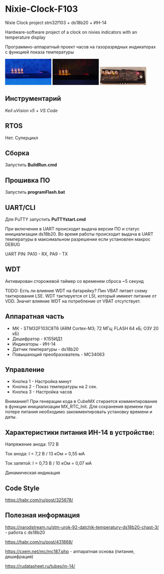 # Nixie-Clock-F103
Nixie Clock project stm32f103 + ds18b20 + ИН-14

Hardware-software project of a clock on nixies indicators with an temperature display

Программно-аппаратный проект часов на газоразрядных индикаторах с функцией показа температуры

<img src="https://github.com/sergey12malyshev/Nixie-Clock-F103//raw/master/pictures/1677171791876.jpg" width=30% height=35%> <img src="https://github.com/sergey12malyshev/Nixie-Clock-F103//raw/master/pictures/1677174372862.jpg" width=30% height=35%> <img src="https://github.com/sergey12malyshev/Nixie-Clock-F103//raw/master/pictures/1670937612155.jpg" width=30% height=30%> 

## Инструментарий
*Keil uVision v5* + *VS Code*

## RTOS
Нет. Суперцикл

## Сборка
Запустить **BuildRun.cmd**

## Прошивка ПО
Запустить **programFlash.bat**

## UART/CLI
Для PuTTY запустить **PuTTYstart.cmd**

При включении в UART происходит выдача версии ПО и статус инициализации ds18b20. Во время работы происходит выдача в UART температуры
в максимальном разрешении если установлен макрос DEBUG

UART PIN: PA10 - RX, PA9 - TX

## WDT
Активирован сторожевой таймер со временем сброса ~5 секунд

TODO: Есть ли влияние WDT на батарейку? Пин VBAT питает схему тактирования LSE. WDT тактируется от LSI, который иммеет питание от VDD. Значит влияние WDT на потребление от VBAT отсутствует.

## Аппаратная часть
- МК - STM32F103C8T6 (ARM Cortex-M3; 72 МГц; FLASH 64 кБ; ОЗУ 20 кБ)
- Дешифратор - К155ИД1
- Индикаторы - ИН-14
- Датчик температуры - ds18b20
- Повышающий преобразователь - MC34063

## Управление
- Кнопка 1 - Настройка минут
- Кнопка 2 - Показ температуры на 2 сек.
- Кнопка 3 - Настройка часов

Внимание!! При генерации кода в CubeMX стирается комментирование в функции инициализации MX_RTC_Init. Для сохранения времени при потере питания необходимо закомментировать установку времени и даты.

## Характеристики питания ИН-14 в устройстве:
Напряжение анода: 172 В

Ток анода: I = 7,2 В / 13 кОм = 0,55 мА

Ток запятой: I = 0,73 В / 10 кОм = 0,07 мА

Динамическая индикация

## Code Style
https://habr.com/ru/post/325678/

## Полезная информация
https://narodstream.ru/stm-urok-92-datchik-temperatury-ds18b20-chast-3/ - работа с ds18b20

https://habr.com/ru/post/431868/

https://cxem.net/mc/mc187.php - аппаратная основа (питание, дешифрация)

https://rudatasheet.ru/tubes/in-14/
